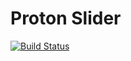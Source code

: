# Proton Slider

[![Build Status](https://travis-ci.org/gsantiago/proton-slider.svg?branch=master)](https://travis-ci.org/gsantiago/proton-slider)